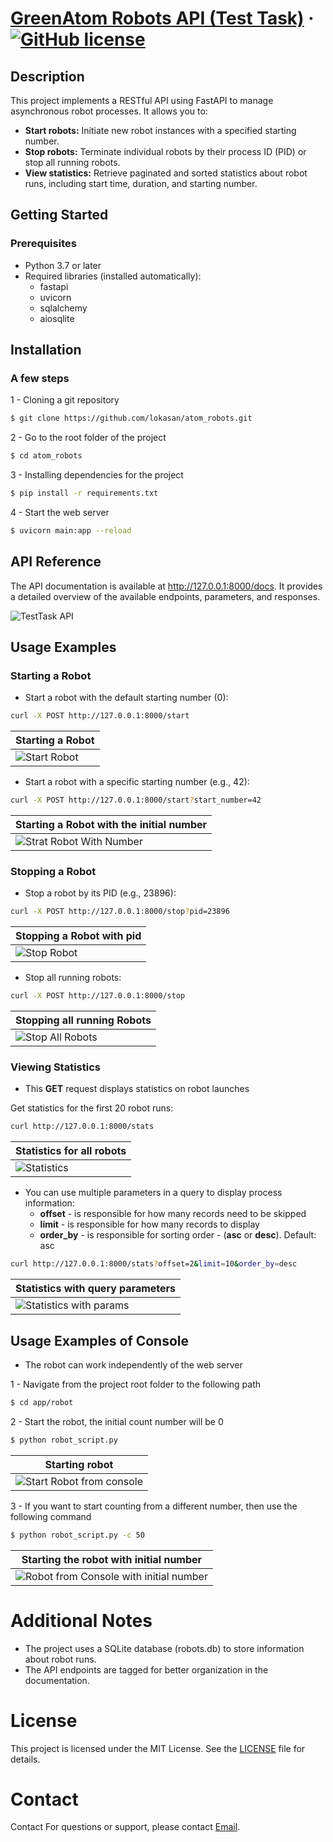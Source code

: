 # [GreenAtom Robots API (Test Task)](https://github.com/lokasan/atom_robots) &middot; [![GitHub license](https://img.shields.io/badge/license-MIT-blue.svg)]()

## Description

This project implements a RESTful API using FastAPI to manage asynchronous robot processes. It allows you to:

* **Start robots:** Initiate new robot instances with a specified starting number.
* **Stop robots:** Terminate individual robots by their process ID (PID) or stop all running robots. 
* **View statistics:** Retrieve paginated and sorted statistics about robot runs, including start time, duration, and starting number.

## Getting Started

### Prerequisites

* Python 3.7 or later
* Required libraries (installed automatically):
    * fastapi
    * uvicorn
    * sqlalchemy
    * aiosqlite

## Installation
### A few steps
1 - Cloning a git repository
```bash
$ git clone https://github.com/lokasan/atom_robots.git
```
2 - Go to the root folder of the project
```bash
$ cd atom_robots
```
3 - Installing dependencies for the project
```bash
$ pip install -r requirements.txt
```
4 - Start the web server
```bash
$ uvicorn main:app --reload
```

## API Reference
The API documentation is available at http://127.0.0.1:8000/docs. It provides a detailed overview of the available endpoints, parameters, and responses.

![TestTask API](https://downloader.disk.yandex.ru/preview/51b79d858b2a11bfbff04267cf1a6052ac1d6ea8881d8bce61980655d6ef620b/6610588b/Tn8cqT6OKWjUfW7Yoi0PhkTb_GbGRX8cFujzmy4MxO7gOtTV9glMpTNWd0KUyYncPV2Nn7Xu7q88JrHhfuGkLg%3D%3D?uid=0&filename=greenatom_testtask_doc.JPG&disposition=inline&hash=&limit=0&content_type=image%2Fjpeg&owner_uid=0&tknv=v2&size=2048x2048)

## Usage Examples

### Starting a Robot
* Start a robot with the default starting number (0):
```bash
curl -X POST http://127.0.0.1:8000/start
```
|Starting a Robot                                                                                                                                                                                              |
|----------------------------------------------------------------------------------------------------------------------------------------------------------------------------------------------|
| ![Start Robot](https://media.giphy.com/media/v1.Y2lkPTc5MGI3NjExYnB2OGY3ODcxY2lydnl3cWVnZjQ3YzZrOXpoemtqYWtqODVqbmJ3NiZlcD12MV9pbnRlcm5hbF9naWZfYnlfaWQmY3Q9Zw/t2KGnX9X6yVJrSISvV/giphy.gif) |
* Start a robot with a specific starting number (e.g., 42):
```bash
curl -X POST http://127.0.0.1:8000/start?start_number=42
```
| Starting a Robot with the initial number                                                                                                                                                                 |
|----------------------------------------------------------------------------------------------------------------------------------------------------------------------------------------------------------|
| ![Strat Robot With Number](https://media.giphy.com/media/v1.Y2lkPTc5MGI3NjExOWZqcGdqMGcxeTNiY3hseGZ2OWZiM2l1aHhtb2NwdWs5bHNuZTJqdSZlcD12MV9pbnRlcm5hbF9naWZfYnlfaWQmY3Q9Zw/a8boC9yUjnB6v2GWB4/giphy.gif) |
### Stopping a Robot
* Stop a robot by its PID (e.g., 23896):
```bash
curl -X POST http://127.0.0.1:8000/stop?pid=23896
```
| Stopping a Robot with pid                                                                                                                                                          |
|--------------------------------------------------------------------------------------------------------------------------------------------------------------------------------------------|
| ![Stop Robot](https://media.giphy.com/media/v1.Y2lkPTc5MGI3NjExbXVoMzExemgwZm1xYWYyOXNlMHd4MHRnYm1qd3FhaHA4bXpyaHZtaCZlcD12MV9pbnRlcm5hbF9naWZfYnlfaWQmY3Q9Zw/RgF8tyh10ogIqj0rZd/giphy.gif) |
* Stop all running robots:
```bash
curl -X POST http://127.0.0.1:8000/stop
```
| Stopping all running Robots                                                                                                                                                                      |
|--------------------------------------------------------------------------------------------------------------------------------------------------------------------------------------------------|
| ![Stop All Robots](https://media.giphy.com/media/v1.Y2lkPTc5MGI3NjExZWE5N2Y2cDM3a2p4NXplb240bnVka3djaGhrd2lkOGY3OTRieTJudiZlcD12MV9pbnRlcm5hbF9naWZfYnlfaWQmY3Q9Zw/717hFnBJvIZfihrYe0/giphy.gif) |
### Viewing Statistics
* This **GET** request displays statistics on robot launches

Get statistics for the first 20 robot runs:
```bash
curl http://127.0.0.1:8000/stats
```
| Statistics for all robots                                                                                                                                                                                                                                                                                                                                                 |
|------------------------------------------------------------------------------------------------------------------------------------------------------------------------------------------------------------------------------------------------------------------------------------------------------------------------------------------------------------|
| ![Statistics](https://downloader.disk.yandex.ru/preview/537d70856ac0704c58727c2fc9775864061fbd88a314ff598a56e62f4dec6265/661050a4/wUcBXhTZiOr3hg8TBmCGVwAFvZnkOy6T-TBRz6XYy4zXjAoOAtEpA4ruHXstCQ68fBS1we4Z_FP5FZlE4LDSKw%3D%3D?uid=0&filename=all_stats.JPG&disposition=inline&hash=&limit=0&content_type=image%2Fjpeg&owner_uid=0&tknv=v2&size=2048x2048) |
* You can use multiple parameters in a query to display process information: 
  * **offset** - is responsible for how many records need to be skipped
  * **limit** - is responsible for how many records to display
  * **order_by** - is responsible for sorting order - (**asc** or **desc**). Default: asc 
```bash
curl http://127.0.0.1:8000/stats?offset=2&limit=10&order_by=desc
```
| Statistics with query parameters                                                                                                                                                                        |
|---------------------------------------------------------------------------------------------------------------------------------------------------------------------------------------------------------|
| ![Statistics with params](https://media.giphy.com/media/v1.Y2lkPTc5MGI3NjExejN5MTVyYXVmaHA1enoycjk5MnpoMzVwaHBianU2MWVtMjFqMWNyeCZlcD12MV9pbnRlcm5hbF9naWZfYnlfaWQmY3Q9Zw/9gfxWD3f4f7xzD1mXo/giphy.gif) |
## Usage Examples of Console
* The robot can work independently of the web server

1 - Navigate from the project root folder to the following path
```bash
$ cd app/robot
```
2 - Start the robot, the initial count number will be 0
```bash
$ python robot_script.py
```
| Starting robot                                                                                                                                                                                                                                                                                                                                          |
|---------------------------------------------------------------------------------------------------------------------------------------------------------------------------------------------------------------------------------------------------------------------------------------------------------------------------------------------------------|
| ![Start Robot from console](https://downloader.disk.yandex.ru/preview/1ad12ba80d5dd2bd36e170bab985ee648ff410f932880949e04032b8cfb57b2d/66105456/hY_5cPhDsuLUQO-Ra7FOjqLh9rBwBWciGSODJKeB18QZnrdVq61F52kzKSqqsJny9BOgFTqvBh94tr9usbN5DA%3D%3D?uid=0&filename=console_start.JPG&disposition=inline&hash=&limit=0&content_type=image%2Fjpeg&owner_uid=0&tknv=v2&size=2048x2048) |
3 - If you want to start counting from a different number, then use the following command
```bash
$ python robot_script.py -c 50
```
| Starting the robot with initial number                                                                                                                                                                                                                                                                                                                                                             |
|----------------------------------------------------------------------------------------------------------------------------------------------------------------------------------------------------------------------------------------------------------------------------------------------------------------------------------------------------------------------------------------------------|
| ![Robot from Console with initial number](https://downloader.disk.yandex.ru/preview/88bb0d65840eb9218100beebce3b9124039de6f41f35bd031a336a958989a7b5/66105514/q0815BD9jXCiYtXFXv5QCT6nuzgPWShNCxtrbx2bFcdlKLSOSAQoHxXXwTzC8CKOYkGsi-pfcVJ9bnD3Ql0cqQ%3D%3D?uid=0&filename=console_start_initial.JPG&disposition=inline&hash=&limit=0&content_type=image%2Fjpeg&owner_uid=0&tknv=v2&size=2048x2048) |
# Additional Notes
* The project uses a SQLite database (robots.db) to store information about robot runs.
* The API endpoints are tagged for better organization in the documentation.

# License
This project is licensed under the MIT License. See the [LICENSE](https://github.com/lokasan/atom_robots/blob/master/LICENSE) file for details.

# Contact
Contact
For questions or support, please contact [Email](mailto:borisostroumov@gmail.com).